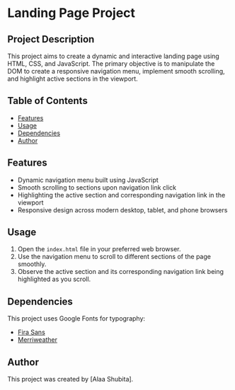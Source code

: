 # Landing Page Project

## Project Description

This project aims to create a dynamic and interactive landing page using HTML, CSS, and JavaScript. The primary objective is to manipulate the DOM to create a responsive navigation menu, implement smooth scrolling, and highlight active sections in the viewport.

## Table of Contents

- [Features](#features)
- [Usage](#usage)
- [Dependencies](#dependencies)
- [Author](#author)



## Features

- Dynamic navigation menu built using JavaScript
- Smooth scrolling to sections upon navigation link click
- Highlighting the active section and corresponding navigation link in the viewport
- Responsive design across modern desktop, tablet, and phone browsers

## Usage

1. Open the `index.html` file in your preferred web browser.
2. Use the navigation menu to scroll to different sections of the page smoothly.
3. Observe the active section and its corresponding navigation link being highlighted as you scroll.

## Dependencies

This project uses Google Fonts for typography:
- [Fira Sans](https://fonts.google.com/specimen/Fira+Sans)
- [Merriweather](https://fonts.google.com/specimen/Merriweather)

## Author

This project was created by [Alaa Shubita].

